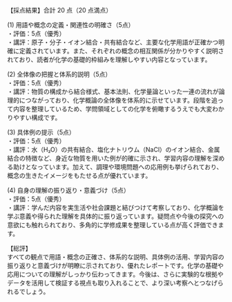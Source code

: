 【採点結果】合計 20 点（20 点満点）

(1) 用語や概念の定義・関連性の明確さ（5点）  
・評価：5点（優秀）  
・講評：原子・分子・イオン結合・共有結合など、主要な化学用語が正確かつ明確に定義されています。また、それぞれの概念の相互関係が分かりやすく説明されており、読者が化学の基礎的枠組みを理解しやすい内容となっています。

(2) 全体像の把握と体系的説明（5点）  
・評価：5点（優秀）  
・講評：物質の構成から結合様式、基本法則、化学量論といった一連の流れが論理的につながっており、化学概論の全体像を体系的に示せています。段階を追って内容を整理しているため、学問領域としての化学を俯瞰するうえでも大変わかりやすい構成です。

(3) 具体例の提示（5点）  
・評価：5点（優秀）  
・講評：水（H₂O）の共有結合、塩化ナトリウム（NaCl）のイオン結合、金属結合の特徴など、身近な物質を用いた例が的確に示され、学習内容の理解を深める助けとなっています。加えて、調理や環境問題への応用例も挙げられており、概念の生きたイメージをもたせる点が優れています。

(4) 自身の理解の振り返り・意義づけ（5点）  
・評価：5点（優秀）  
・講評：学んだ内容を実生活や社会課題と結びつけて考察しており、化学概論を学ぶ意義や得られた理解を具体的に振り返っています。疑問点や今後の探究への意欲にも触れられており、多角的に学修成果を整理している点が高く評価できます。

【総評】  
すべての観点で用語・概念の正確さ、体系的な説明、具体例の活用、学習内容の振り返りと意義づけが明瞭に示されており、優れたレポートです。化学の基礎や応用についての理解がしっかり伝わってきます。今後は、さらに実験的な根拠やデータを活用して検証する視点も取り入れることで、より深い考察へとつなげられるでしょう。  